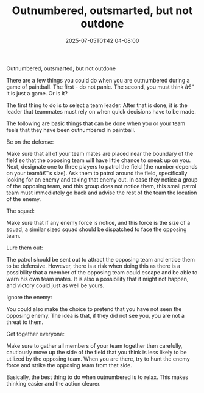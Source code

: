﻿---
title: "Outnumbered, outsmarted, but not outdone"
date: 2025-07-05T01:42:04-08:00
description: "Paint Ball Tips for Web Success"
featured_image: "/images/Paint Ball.jpg"
tags: ["Paint Ball"]
---

Outnumbered, outsmarted, but not outdone

There are a few things you could do when you are outnumbered during a game of paintball.  The first - do not panic.  The second,  you must think â€“ it is just a game. Or is it?

The first thing to do is to select a team leader.  After that is done, it is the leader that teammates must rely on when quick decisions have to be made.  

The following are basic things that can be done when you or your team feels that they have been outnumbered in paintball.

Be on the defense:

Make sure that all of your team mates are placed near the boundary of the field so that the opposing team will have little chance to sneak up on you.  Next, designate one to three players to patrol the field (the number depends on your teamâ€™s size). Ask them to patrol around the field, specifically looking for an enemy and taking that enemy out. In case they notice a group of the opposing team, and this group does not notice them,  this small patrol team must immediately go back and advise the rest of the team the location of the enemy. 

The squad:

Make sure that if any enemy force is notice, and this force is the size of a squad, a similar sized squad should be dispatched to face the opposing team.

Lure them out:

The patrol should be sent out to attract the opposing team and entice them to be defensive.  However, there is a risk when doing this as there is a possibility that a member of the opposing team could escape and be able to warn his own team mates. It is also a possibility that it might not happen, and victory could just as well be yours.

Ignore the enemy:

You could also make the choice to pretend that you have not seen the opposing enemy.  The idea is that, if they did not see you, you are not a threat to them.

Get together everyone:

Make sure to gather all members of your team together then carefully, cautiously move up the side of the field that you think is less likely to be utilized by the opposing team.  When you are there, try to hunt the enemy force and strike the opposing team from that side.

Basically, the best thing to do when outnumbered is to relax.  This makes thinking easier and the action clearer.

